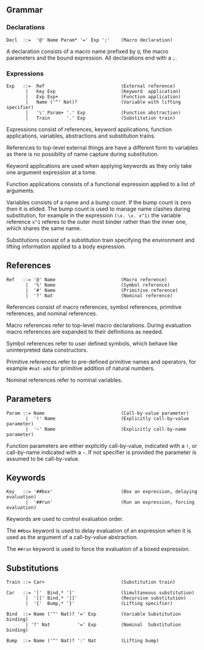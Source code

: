 
## Grammar

### Declarations

```
Decl  ::=  '@' Name Param* '=' Exp ';'    (Macro declaration)
```

A declaration consists of a macro name prefixed by ``@``, the macro parameters and
the bound expression. All declarations end with a ``;``.


### Expressions

```
Exp   ::=  Ref                            (External reference)
       |   Key Exp                        (Keyword  application)
       |   Exp Exp+                       (Function application)
       |   Name ('^' Nat)?                (Variable with lifting specifier)
       |   '\' Param+ '.' Exp             (Function abstraction)
       |   Train      '.' Exp             (Substitution train)
```

Expressions consist of references, keyword applications, function applications,
variables, abstractions and substitution trains.

References to top-level external things are have a different form to variables as
there is no possiblity of name capture during substitution.

Keyword applications are used when applying keywords as they only take one argument
expression at a tome.

Function applications consists of a functional expression applied to a list of arguments.

Variables consists of a name and a bump count. If the bump count is zero then it is
elided. The bump count is used to manage name clashes during substitution, for example
in the expression ``(\x. \x. x^1)`` the variable reference ``x^1`` referes to the outer
most binder rather than the inner one, which shares the same name.

Substitutions consist of a substitution train specifying the environment and lifting
information applied to a body expression.


## References

```
Ref   ::= '@' Name                        (Macro reference)
       |  '%' Name                        (Symbol reference)
       |  '#' Name                        (Primitive reference)
       |  '?' Nat                         (Nominal reference)
```

References consist of macro references, symbol references, primitive references,
and nominal references.

Macro references refer to top-level macro declarations. During evaluation macro references
are expanded to their definitions as needed.

Symbol references refer to user defined symbols, which behave like uninterpreted
data constructors.

Primitive references refer to pre-defined primitive names and operators, for example
``#nat-add`` for primitive addition of natural numbers.

Nominal references refer to nominal variables.


## Parameters

```
Param ::= Name                            (Call-by-value parameter)
       |  '!' Name                        (Explicitly call-by-value parameter)
       |  '~' Name                        (Explicitly call-by-name  parameter)
```

Function parameters are either explicitly call-by-value, indicated with a ``!``, or
call-by-name indicated with a ``~``. If not specifier is provided the parameter
is assumed to be call-by-value.


## Keywords

```
Key   ::= '##box'                         (Box an expression, delaying evaluation)
       |  '##run'                         (Run an expression, forcing  evaluation)
```

Keywords are used to control evaluation order.

The ``##box`` keyword is used to delay evaluation of an expression when it is
used as the argument of a call-by-value abstraction.

The ``##run`` keyword is used to force the evaluation of a boxed expression.



## Substitutions

```
Train ::= Car+                            (Substitution train)

Car   ::= '['  Bind,* ']'                 (Simultaneous substitution)
       |  '[[' Bind,* ']]'                (Recursive substitution)
       |  '{'  Bump,* '}'                 (Lifting specifier)

Bind  ::= Name ('^' Nat)? '=' Exp         (Variable Substitution binding)
       | '?' Nat          '=' Exp         (Nominal  Substitution binding)

Bump  ::= Name ('^' Nat)? ':' Nat         (Lifting bump)
```



